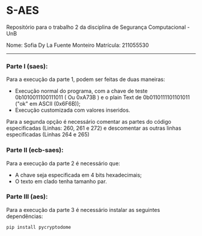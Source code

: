 # S-AES
Repositório para o trabalho 2 da disciplina de Segurança Computacional - UnB

Nome: Sofia Dy La Fuente Monteiro
Matrícula: 211055530

-----

### Parte I (saes):
Para a execução da parte 1, podem ser feitas de duas maneiras:
- Execução normal do programa, com a chave de teste 0b1010011100111011  ( Ou 0xA73B ) e o plain Text de 0b0110111101101011  ("ok" em ASCII (0x6F6B));
- Execução customizada com valores inseridos.

Para a segunda opção é necessário comentar as partes do código especificadas (Linhas: 260, 261 e 272) e descomentar as outras linhas especificadas (Linhas 264 e 265)


### Parte II (ecb-saes):
Para a execução da parte 2 é necessário que:
- A chave seja especificada em 4 bits hexadecimais;
- O texto em clado tenha tamanho par.

### Parte III (aes):
Para a execução da parte 3 é necessário instalar as seguintes dependências:
```bash
pip install pycryptodome
```
